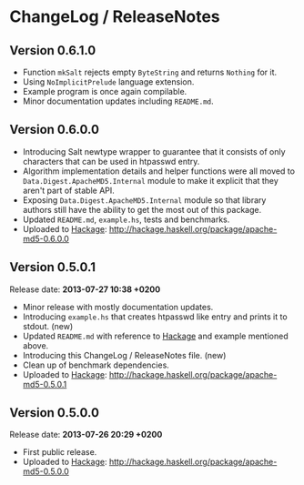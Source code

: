 # ChangeLog / ReleaseNotes


## Version 0.6.1.0

* Function `mkSalt` rejects empty `ByteString` and returns `Nothing` for it.
* Using `NoImplicitPrelude` language extension.
* Example program is once again compilable.
* Minor documentation updates including `README.md`.


## Version 0.6.0.0

* Introducing Salt newtype wrapper to guarantee that it consists of only
  characters that can be used in htpasswd entry.
* Algorithm implementation details and helper functions were all moved to
  `Data.Digest.ApacheMD5.Internal` module to make it explicit that they aren't
  part of stable API.
* Exposing `Data.Digest.ApacheMD5.Internal` module so that library authors
  still have the ability to get the most out of this package.
* Updated `README.md`, `example.hs`, tests and benchmarks.
* Uploaded to [Hackage][]:
  <http://hackage.haskell.org/package/apache-md5-0.6.0.0>


## Version 0.5.0.1

Release date: **2013-07-27 10:38 +0200**

* Minor release with mostly documentation updates.
* Introducing `example.hs` that creates htpasswd like entry and prints it to
  stdout. (new)
* Updated `README.md` with reference to [Hackage][] and example mentioned
  above.
* Introducing this ChangeLog / ReleaseNotes file. (new)
* Clean up of benchmark dependencies.
* Uploaded to [Hackage][]:
  <http://hackage.haskell.org/package/apache-md5-0.5.0.1>


## Version 0.5.0.0

Release date: **2013-07-26 20:29 +0200**

* First public release.
* Uploaded to [Hackage][]:
  <http://hackage.haskell.org/package/apache-md5-0.5.0.0>


[Hackage]:
  http://hackage.haskell.org/
  "HackageDB (or just Hackage) is a collection of releases of Haskell packages."
